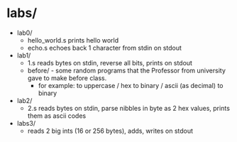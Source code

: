 # labs/
- lab0/
    - hello_world.s prints hello world
    - echo.s echoes back 1 character from stdin on stdout
- lab1/
    - 1.s reads bytes on stdin, reverse all bits, prints on stdout
    - before/ - some random programs that the Professor from university gave to make before class.
        - for example: to uppercase / hex to binary / ascii (as decimal) to binary
- lab2/
    - 2.s reads bytes on stdin, parse nibbles in byte as 2 hex values, prints them as ascii codes
- labs3/
    - reads 2 big ints (16 or 256 bytes), adds, writes on stdout

